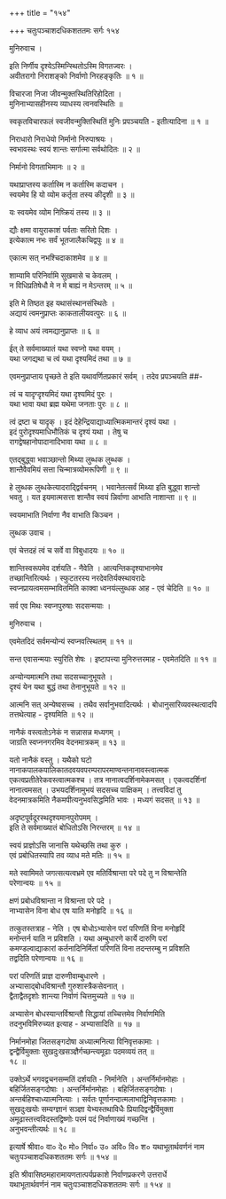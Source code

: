 +++
title = "१५४"

+++
चतुःपञ्चाशदधिकशततमः सर्गः १५४  
  
मुनिरुवाच ।  
  
इति निर्णीय दृश्येऽस्मिन्स्थितोऽस्मि विगतज्वरः ।  
अवीतरागो निराशङ्को निर्वाणो निरहङ्कृतिः ॥ १ ॥  
  
विचारजा निजा जीवन्मुक्तस्थितिरिहोदिता ।  
मुनिनाभ्यासहीनस्य व्याधस्य त्वनवस्थितिः ॥   
  
स्वकृतविचारफलं स्वजीवन्मुक्तिस्थितिं मुनिः प्रपञ्चयति - इतीत्यादिना ॥ १ ॥  
  
निराधारो निराधेयो निर्मानो निरुपाश्रयः ।  
स्वभावस्थः स्वयं शान्तः सर्गात्मा सर्वथोदितः ॥ २ ॥  
  
निर्मानो विगताभिमानः ॥ २ ॥  
  
यथाप्राप्तस्य कर्तास्मि न कर्तास्मि कदाचन ।  
स्वयमेव हि यो व्योम कर्तृता तस्य कीदृशी ॥ ३ ॥  
  
यः स्वयमेव व्योम निष्क्रियं तस्य ॥ ३ ॥  
  
द्यौः क्षमा वायुराकाशं पर्वताः सरितो दिशः ।  
इत्येकात्म नभः सर्वं भूतजालैकचिद्वपुः ॥ ४ ॥  
  
एकात्म सत् नभश्चिदाकाशमेव ॥ ४ ॥  
  
शाम्यामि परिनिर्वामि सुखमासे च केवलम् ।  
न विधिप्रतिषेधौ मे न मे बाह्यं न मेऽन्तरम् ॥ ५ ॥  
  
इति मे तिष्ठत इह यथासंस्थानसंस्थितेः ।  
अद्यायं त्वमनुप्राप्तः काकतालीयवत्पुरः ॥ ६ ॥  
  
हे व्याध अयं त्वमद्यानुप्राप्तः ॥ ६ ॥  
  
ईत् ते सर्वमाख्यातं यथा स्वप्नो यथा वयम् ।  
यथा जगद्यथा च त्वं यथा दृश्यमिदं तथा ॥ ७ ॥  
  
एवमनुप्राप्ताय पृच्छते ते इति यथावर्णितप्रकारं सर्वम् । तदेव प्रपञ्चयति ##-  
  
त्वं च यादृग्दृश्यमिदं यथा दृश्यमिदं पुरः ।  
यथा भावा यथा ब्रह्म यथेमा जनताः पुरः ॥ ८ ॥  
  
त्वं द्रष्टा च यादृक् । इदं देहेन्द्रियाद्याध्यात्मिकमान्तरं दृश्यं यथा ।   
इदं पुरोदृश्यमाधिभौतिकं च दृश्यं यथा । तेषु च   
रागद्वेषहानोपादानादिभावा यथा ॥ ८ ॥  
  
एतद्बुद्ध्वा भवाञ्छान्तो मिथ्या लुब्धक लुब्धक ।  
शान्तैवैवमियं सत्ता चिन्मात्रव्योमरूपिणी ॥ ९ ॥  
  
हे लुब्धक लुब्धकेत्यादराद्द्विर्वचनम् । भवानेतत्सर्वं मिथ्या इति बुद्ध्वा शान्तो   
भवतु । यत इयमात्मसत्ता शान्तैव स्वयं न्निर्वाणा आभाति नाशान्ता ॥ ९ ॥  
  
स्वयमाभाति निर्वाणा नैव वाभाति किञ्चन ।  
  
लुब्धक उवाच ।  
  
एवं चेत्तदहं त्वं च सर्वे वा विबुधादयः ॥ १० ॥  
  
शान्तिस्वरूपमेव दर्शयति - नैवेति । आत्यन्तिकदृश्याभानमेव   
तच्छान्तिरित्यर्थः । स्फुटतरस्य नरदेवतिर्यक्स्थावरादेः   
स्वप्नप्रायत्वमसम्भावितमिति काक्वा ध्वनयंल्लुब्धक आह - एवं चेदिति ॥ १० ॥  
  
सर्व एव मिथः स्वप्नपुरुषाः सदसन्मयाः ।  
  
मुनिरुवाच ।  
  
एवमेतदिदं सर्वमन्योन्यं स्वप्नवत्स्थितम् ॥ ११ ॥  
  
सन्त एवासन्मयाः स्युरिति शेषः । इष्टापत्त्या मुनिरुत्तरमाह - एवमेतदिति ॥ ११ ॥  
  
अन्योन्यमात्मनि तथा सदसच्चानुभूयते ।  
दृश्यं येन यथा बुद्धं तथा तेनानुभूयते ॥ १२ ॥  
  
आत्मनि सत् अन्येष्वसच्च । तथैव सर्वानुभवादित्यर्थः । बोधानुसारिव्यवस्थत्वादपि   
तत्तथेत्याह - दृश्यमिति ॥ १२ ॥  
  
नानैकं वस्त्वतोऽनेकं न सन्नासन्न मध्यगम् ।  
जाग्रति स्वप्ननगरमिव वेदनमात्रकम् ॥ १३ ॥  
  
यतो नानैकं वस्तु । यथैको घटो   
नानाकपालकपालिकातदवयवपरम्परापरमाण्वन्तनानावस्त्वात्मक   
एकत्वप्रतीतेरेकवस्त्वात्मकश्च । तत्र नानात्वदर्शिनामेकमसत् । एकत्वदर्शिनां   
नानात्वमसत् । उभयदर्शिनामुभयं सदसच्च पाक्षिकम् । तत्त्वविदां तु   
वेदनमात्रकमिति नैकमपीत्यनुभवसिद्धमिति भावः । मध्यगं सदसत् ॥ १३ ॥  
  
अदृष्टपूर्वदूरस्थदृश्यमानपुरोपमम् ।  
इति ते सर्वमाख्यातं बोधितोऽसि निरन्तरम् ॥ १४ ॥  
  
स्वयं प्राज्ञोऽसि जानासि यथेच्छसि तथा कुरु ।  
एवं प्रबोधितस्यापि तव व्याध मते मतिः ॥ १५ ॥  
  
मते स्वामिमते जगत्सत्यत्वभ्रमे एव मतिर्विश्रान्ता परे पदे तु न विश्रान्तेति   
परेणान्वयः ॥ १५ ॥  
  
क्षणं प्रबोधविश्रान्ता न विश्रान्ता परे पदे ।  
नाभ्यासेन विना बोध एष याति मनोहृदि ॥ १६ ॥  
  
तत्कुतस्तत्राह - नेति । एष बोधोऽभ्यासेन परां परिणतिं विना मनोहृदिं   
मनोन्तर्न याति न प्रविशति । यथा अम्बुधारणे कार्ये दारुणि परां   
कमण्डल्वाद्याकारां कर्तनादिनिर्मितां परिणतिं विना तदन्तरम्बु न प्रविशति   
तद्वदिति परेणान्वयः ॥ १६ ॥  
  
परां परिणतिं प्राज्ञ दारुणीवाम्बुधारणे ।  
अभ्यासाद्बोधविश्रान्तौ गुरुशास्त्रैकसेवनात् ।  
द्वैताद्वैतदृशोः शान्त्या निर्वाणं चित्तमुच्यते ॥ १७ ॥  
  
अभ्यासेन बोधस्यान्तर्विश्रान्तौ सिद्धायां तच्चित्तमेव निर्वाणमिति   
तदनुभविमिरुच्यत इत्याह - अभ्यासादिति ॥ १७ ॥  
  
निर्मानमोहा जितसङ्गदोषा अध्यात्मनित्या विनिवृत्तकामाः ।  
द्वन्द्वैर्विमुक्ताः सुखदुःखसञ्ज्ञैर्गच्छन्त्यमूढाः पदमव्ययं तत् ॥   
१८ ॥  
  
उक्तेऽर्थे भगवद्वचनसम्मतिं दर्शयति - निर्मानेति । अन्तर्निर्मानमोहाः ।   
बहिर्जितसङ्गदोषाः । अन्तर्निर्मानमोहाः । बहिर्जितसङ्गदोषाः ।   
अन्तर्बहिश्चाध्यात्मनित्याः । सर्वतः पूर्णानन्दात्मलाभाद्विनिवृत्तकामाः ।   
सुखदुःखयोः सम्यग्ज्ञानं सञ्ज्ञा येभ्यस्तथाविधैः प्रियादिद्वन्द्वैर्विमुक्ता   
अमूढास्तत्त्वविदस्तद्विष्णोः परमं पदं निर्वाणाख्यं गच्छन्ति ।   
अनुभवन्तीत्यर्थः ॥ १८ ॥  
  
इत्यार्षे श्रीवा० वा० दे० मो० निर्वा० उ० अवि० वि० श० यथाभूतार्थवर्णनं नाम   
चतुःपञ्चाशदधिकशततमः सर्गः ॥ १५४ ॥  
  
इति श्रीवासिष्ठमहारामायणतात्पर्यप्रकाशे निर्वाणप्रकरणे उत्तरार्धे   
यथाभूतार्थवर्णनं नाम चतुःपञ्चाशदधिकशततमः सर्गः ॥ १५४ ॥  
  
  